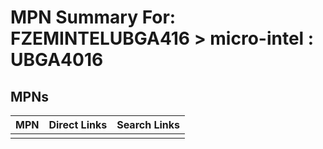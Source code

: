 



# MPN Summary For: FZEMINTELUBGA416 > micro-intel : UBGA4016

## MPNs
  

|MPN|Direct Links|Search Links|
| :--- | :--- | :--- |
||||
